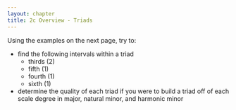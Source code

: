 ```yaml
---
layout: chapter
title: 2c Overview - Triads
---
```


Using the examples on the next page, try to:
- find the following intervals within a triad
    - thirds (2)
    - fifth (1)
    - fourth (1)
    - sixth (1)
- determine the quality of each triad if you were to build a triad off of each scale degree in major, natural minor, and harmonic minor
